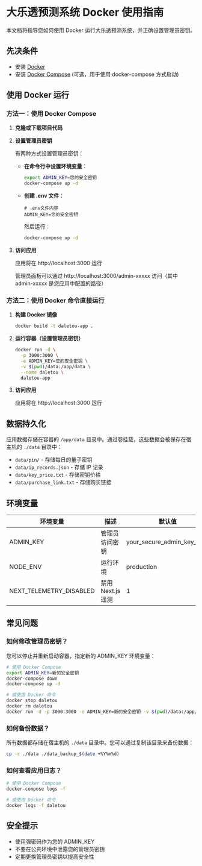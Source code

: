 # 大乐透预测系统 Docker 使用指南

本文档将指导您如何使用 Docker 运行大乐透预测系统，并正确设置管理员密钥。

## 先决条件

- 安装 [Docker](https://docs.docker.com/get-docker/)
- 安装 [Docker Compose](https://docs.docker.com/compose/install/) (可选，用于使用 docker-compose 方式启动)

## 使用 Docker 运行

### 方法一：使用 Docker Compose

1. **克隆或下载项目代码**

2. **设置管理员密钥**

   有两种方式设置管理员密钥：

   - **在命令行中设置环境变量**：

     ```bash
     export ADMIN_KEY=您的安全密钥
     docker-compose up -d
     ```

   - **创建 .env 文件**：
     ```
     # .env文件内容
     ADMIN_KEY=您的安全密钥
     ```
     然后运行：
     ```bash
     docker-compose up -d
     ```

3. **访问应用**

   应用将在 http://localhost:3000 运行

   管理员面板可以通过 http://localhost:3000/admin-xxxxx 访问（其中 admin-xxxxx 是您应用中配置的路径）

### 方法二：使用 Docker 命令直接运行

1. **构建 Docker 镜像**

   ```bash
   docker build -t daletou-app .
   ```

2. **运行容器（设置管理员密钥）**

   ```bash
   docker run -d \
     -p 3000:3000 \
     -e ADMIN_KEY=您的安全密钥 \
     -v $(pwd)/data:/app/data \
     --name daletou \
     daletou-app
   ```

3. **访问应用**

   应用将在 http://localhost:3000 运行

## 数据持久化

应用数据存储在容器的 `/app/data` 目录中。通过卷挂载，这些数据会被保存在宿主机的 `./data` 目录中：

- `data/pin/` - 存储每日的量子密钥
- `data/ip_records.json` - 存储 IP 记录
- `data/key_price.txt` - 存储密钥价格
- `data/purchase_link.txt` - 存储购买链接

## 环境变量

| 环境变量                | 描述              | 默认值                     |
| ----------------------- | ----------------- | -------------------------- |
| ADMIN_KEY               | 管理员访问密钥    | your_secure_admin_key_here |
| NODE_ENV                | 运行环境          | production                 |
| NEXT_TELEMETRY_DISABLED | 禁用 Next.js 遥测 | 1                          |

## 常见问题

### 如何修改管理员密钥？

您可以停止并重新启动容器，指定新的 ADMIN_KEY 环境变量：

```bash
# 使用 Docker Compose
export ADMIN_KEY=新的安全密钥
docker-compose down
docker-compose up -d

# 或使用 Docker 命令
docker stop daletou
docker rm daletou
docker run -d -p 3000:3000 -e ADMIN_KEY=新的安全密钥 -v $(pwd)/data:/app/data --name daletou daletou-app
```

### 如何备份数据？

所有数据都存储在宿主机的 `./data` 目录中。您可以通过复制该目录来备份数据：

```bash
cp -r ./data ./data_backup_$(date +%Y%m%d)
```

### 如何查看应用日志？

```bash
# 使用 Docker Compose
docker-compose logs -f

# 或使用 Docker 命令
docker logs -f daletou
```

## 安全提示

- 使用强密码作为您的 ADMIN_KEY
- 不要在公共环境中泄露您的管理员密钥
- 定期更换管理员密钥以提高安全性
